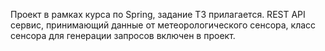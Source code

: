 Проект в рамках курса по Spring, задание ТЗ прилагается. REST API сервис, принимающий данные от метеорологического сенсора, класс сенсора для генерации запросов включен в проект. 
